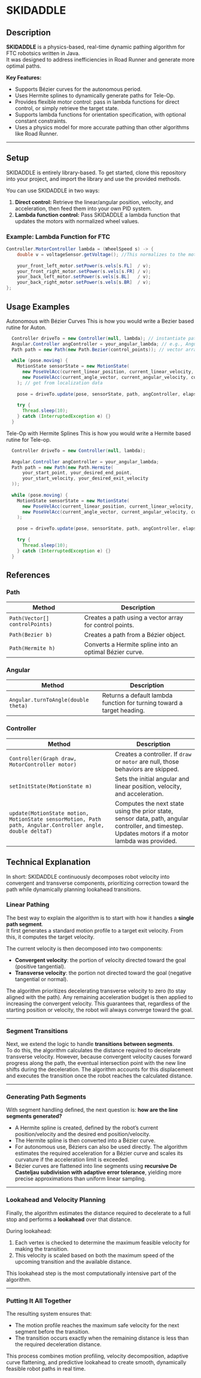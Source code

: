 # SKIDADDLE

## Description
**SKIDADDLE** is a physics-based, real-time dynamic pathing algorithm for FTC robotsics written in Java.  
It was designed to address inefficiencies in Road Runner and generate more optimal paths.  

**Key Features:**
- Supports Bézier curves for the autonomous period.  
- Uses Hermite splines to dynamically generate paths for Tele-Op.  
- Provides flexible motor control: pass in lambda functions for direct control, or simply retrieve the target state.  
- Supports lambda functions for orientation specification, with optional constant constraints.  
- Uses a physics model for more accurate pathing than other algorithms like Road Runner.  

---

## Setup
SKIDADDLE is entirely library-based. To get started, clone this repository into your project, and import the library and use the provided methods.  

You can use SKIDADDLE in two ways:
1. **Direct control:** Retrieve the linear/angular position, velocity, and acceleration, then feed them into your own PID system.  
2. **Lambda function control:** Pass SKIDADDLE a lambda function that updates the motors with normalized wheel values.  

### Example: Lambda Function for FTC
```java
Controller.MotorController lambda = (WheelSpeed s) -> {
    double v = voltageSensor.getVoltage(); //This normalizes to the motor voltage.
    
    your_front_left_motor.setPower(s.vels[s.FL]  / v);
    your_front_right_motor.setPower(s.vels[s.FR] / v);
    your_back_left_motor.setPower(s.vels[s.BL]   / v);
    your_back_right_motor.setPower(s.vels[s.BR]  / v);
};
```

## Usage Examples
Autonomous with Bézier Curves
This is how you would write a Bezier based rutine for Auton.

```java
  Controller driveTo = new Controller(null, lambda); // instantiate pathing object. If not using the motor lambda, set it to null
  Angular.Controller angController = your_angular_lambda; // e.g., Angular.turnToAngle(rad)
  Path path = new Path(new Path.Bezier(control_points)); // vector array of four control points (length must be 4)
  
  while (pose.moving) { 
    MotionState sensorState = new MotionState(
      new PoseVelAcc(current_linear_position, current_linear_velocity, current_linear_acceleration),
      new PoseVelAcc(current_angle_vector, current_angular_velocity, current_angular_acceleration)
    ); // get from localization data
  
    pose = driveTo.update(pose, sensorState, path, angController, elapsed_time_from_last_loop_secs);
  
    try {
      Thread.sleep(10); 
    } catch (InterruptedException e) {}
  }
```

Tele-Op with Hermite Splines
This is how you would write a Hermite based rutine for Tele-op.

```java
  Controller driveTo = new Controller(null, lambda);
  
  Angular.Controller angController = your_angular_lambda;
  Path path = new Path(new Path.Hermite(
      your_start_point, your_desired_end_point, 
      your_start_velocity, your_desired_exit_velocity
  )); 
  
  while (pose.moving) { 
    MotionState sensorState = new MotionState(
      new PoseVelAcc(current_linear_position, current_linear_velocity, current_linear_acceleration),
      new PoseVelAcc(current_angle_vector, current_angular_velocity, current_angular_acceleration)
    ); 
  
    pose = driveTo.update(pose, sensorState, path, angController, elapsed_time_from_last_loop_secs);
  
    try {
      Thread.sleep(10); 
    } catch (InterruptedException e) {}
  }
```

## References

### Path
| Method | Description |
|--------|-------------|
| `Path(Vector[] controlPoints)` | Creates a path using a vector array for control points. |
| `Path(Bezier b)` | Creates a path from a Bézier object. |
| `Path(Hermite h)` | Converts a Hermite spline into an optimal Bézier curve. |

### Angular
| Method | Description |
|--------|-------------|
| `Angular.turnToAngle(double theta)` | Returns a default lambda function for turning toward a target heading. |

### Controller
| Method | Description |
|--------|-------------|
| `Controller(Graph draw, MotorController motor)` | Creates a controller. If `draw` or `motor` are null, those behaviors are skipped. |
| `setInitState(MotionState m)` | Sets the initial angular and linear position, velocity, and acceleration. |
| `update(MotionState motion, MotionState sensorMotion, Path path, Angular.Controller angle, double deltaT)` | Computes the next state using the prior state, sensor data, path, angular controller, and timestep. Updates motors if a motor lambda was provided. |

## Technical Explanation
In short: SKIDADDLE continuously decomposes robot velocity into convergent and transverse components, prioritizing correction toward the path while dynamically planning lookahead transitions.  

### Linear Pathing
The best way to explain the algorithm is to start with how it handles a **single path segment**.  
It first generates a standard motion profile to a target exit velocity. From this, it computes the target velocity.  

The current velocity is then decomposed into two components:  
- **Convergent velocity**: the portion of velocity directed toward the goal (positive tangential).  
- **Transverse velocity**: the portion not directed toward the goal (negative tangential or normal).  

The algorithm prioritizes decelerating transverse velocity to zero (to stay aligned with the path). Any remaining acceleration budget is then applied to increasing the convergent velocity. This guarantees that, regardless of the starting position or velocity, the robot will always converge toward the goal.

---

### Segment Transitions
Next, we extend the logic to handle **transitions between segments**.  
To do this, the algorithm calculates the distance required to decelerate transverse velocity. However, because convergent velocity causes forward progress along the path, the eventual intersection point with the new line shifts during the deceleration. The algorithm accounts for this displacement and executes the transition once the robot reaches the calculated distance.

---

### Generating Path Segments
With segment handling defined, the next question is: **how are the line segments generated?**  

- A Hermite spline is created, defined by the robot’s current position/velocity and the desired end position/velocity.  
- The Hermite spline is then converted into a Bézier curve.  
- For autonomous use, Béziers can also be used directly. The algorithm estimates the required acceleration for a Bézier curve and scales its curvature if the acceleration limit is exceeded.  
- Bézier curves are flattened into line segments using **recursive De Casteljau subdivision with adaptive error tolerance**, yielding more precise approximations than uniform linear sampling.  

---

### Lookahead and Velocity Planning
Finally, the algorithm estimates the distance required to decelerate to a full stop and performs a **lookahead** over that distance.  

During lookahead:  
1. Each vertex is checked to determine the maximum feasible velocity for making the transition.  
2. This velocity is scaled based on both the maximum speed of the upcoming transition and the available distance.  

This lookahead step is the most computationally intensive part of the algorithm.  

---

### Putting It All Together
The resulting system ensures that:  
- The motion profile reaches the maximum safe velocity for the next segment before the transition.  
- The transition occurs exactly when the remaining distance is less than the required deceleration distance.  

This process combines motion profiling, velocity decomposition, adaptive curve flattening, and predictive lookahead to create smooth, dynamically feasible robot paths in real time.
